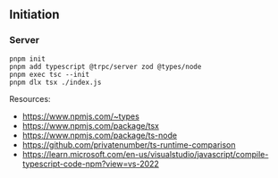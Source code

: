 ## Initiation
### Server

```
pnpm init
pnpm add typescript @trpc/server zod @types/node
pnpm exec tsc --init
pnpm dlx tsx ./index.js
```

Resources: 
- https://www.npmjs.com/~types
- https://www.npmjs.com/package/tsx
- https://www.npmjs.com/package/ts-node
- https://github.com/privatenumber/ts-runtime-comparison
- https://learn.microsoft.com/en-us/visualstudio/javascript/compile-typescript-code-npm?view=vs-2022